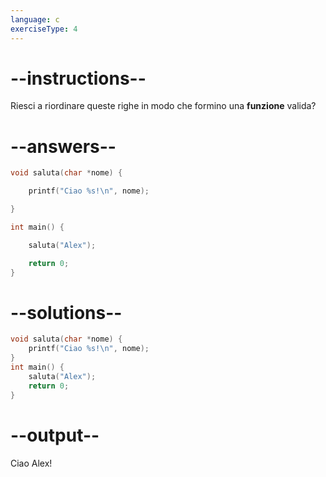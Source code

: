 ```yaml
---
language: c
exerciseType: 4
---
```


# --instructions--

Riesci a riordinare queste righe in modo che formino una __funzione__ valida?

# --answers--

```c
void saluta(char *nome) {
```

```c
    printf("Ciao %s!\n", nome);
```

```c
}
```

```c
int main() {
```

```c
    saluta("Alex");
```

```c
    return 0;
}
```

# --solutions--

```c
void saluta(char *nome) {
    printf("Ciao %s!\n", nome);
}
int main() {
    saluta("Alex");
    return 0;
}
```

# --output--

Ciao Alex!
